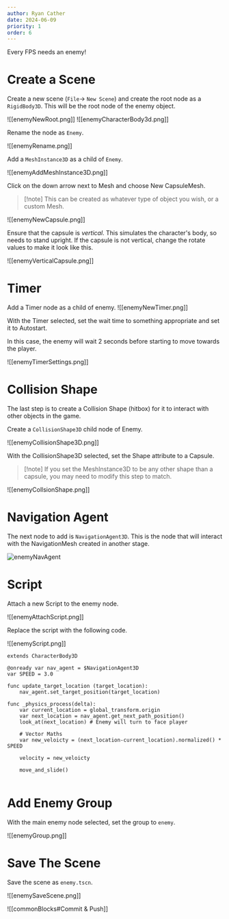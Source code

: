 ```yaml
---
author: Ryan Cather
date: 2024-06-09
priority: 1
order: 6
---
```


Every FPS needs an enemy!

# Create a Scene

Create a new scene (`File`→ `New Scene`) and create the root node as a `RigidBody3D`. This will be the root node of the enemy object.

![[enemyNewRoot.png]]
![[enemyCharacterBody3d.png]]

Rename the node as `Enemy`.

![[enemyRename.png]]

Add a `MeshInstance3D` as a child of `Enemy`.

![[enemyAddMeshInstance3D.png]]

Click on the down arrow next to Mesh and choose New CapsuleMesh.

> [!note] This can be created as whatever type of object you wish, or a custom Mesh.

![[enemyNewCapsule.png]]

Ensure that the capsule is *vertical*. This simulates the character's body, so needs to stand upright. If the capsule is not vertical, change the rotate values to make it look like this.

![[enemyVerticalCapsule.png]]

# Timer

Add a Timer node as a child of enemy.
![[enemyNewTimer.png]]

With the Timer selected, set the wait time to something appropriate and set it to Autostart.

In this case, the enemy will wait 2 seconds before starting to move towards the player.

![[enemyTimerSettings.png]]


# Collision Shape

The last step is to create a Collision Shape (hitbox) for it to interact with other objects in the game.

Create a `CollisionShape3D` child node of Enemy.

![[enemyCollisionShape3D.png]]

With the CollisionShape3D selected, set the Shape attribute to a Capsule.

> [!note] If you set the MeshInstance3D to be any other shape than a capsule, you may need to modify this step to match.

![[enemyCollsionShape.png]]

# Navigation Agent
The next node to add is `NavigationAgent3D`. This is the node that will interact with the NavigationMesh created in another stage.

![enemyNavAgent](enemyNavAgent.png)

# Script

Attach a new Script to the enemy node.

![[enemyAttachScript.png]]

Replace the script with the following code.

![[enemyScript.png]]

```gdscript
extends CharacterBody3D

@onready var nav_agent = $NavigationAgent3D
var SPEED = 3.0

func update_target_location (target_location):
	nav_agent.set_target_position(target_location)

func _physics_process(delta):
	var current_location = global_transform.origin
	var next_location = nav_agent.get_next_path_position()
	look_at(next_location) # Enemy will turn to face player
	
	# Vector Maths
	var new_veloicty = (next_location-current_location).normalized() * SPEED

	velocity = new_veloicty
	
	move_and_slide()
	
```

# Add Enemy Group

With the main enemy node selected, set the group to `enemy`.

![[enemyGroup.png]]


# Save The Scene

Save the scene as `enemy.tscn`. 

![[enemySaveScene.png]]


![[commonBlocks#Commit & Push]]